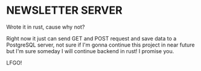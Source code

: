 # NEWSLETTER SERVER

Wrote it in rust, cause why not?

Right now it just can send GET and POST request and save data to a PostgreSQL
server, not sure if I'm gonna continue this project in near future but I'm sure
someday I will continue backend in rust! I promise you.

LFGO!
